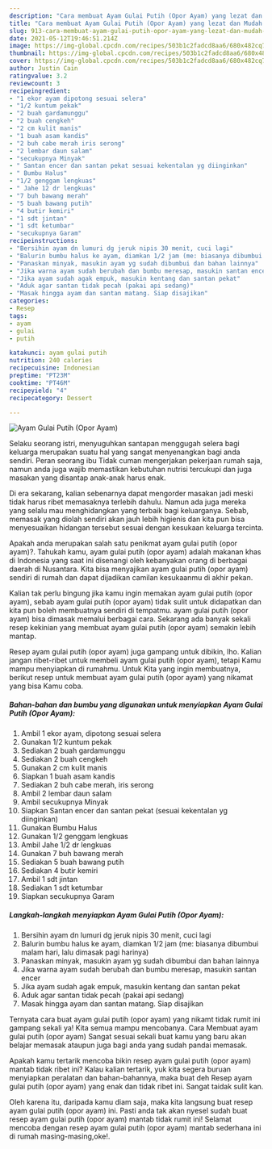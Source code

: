 ```yaml
---
description: "Cara membuat Ayam Gulai Putih (Opor Ayam) yang lezat dan Mudah Dibuat"
title: "Cara membuat Ayam Gulai Putih (Opor Ayam) yang lezat dan Mudah Dibuat"
slug: 913-cara-membuat-ayam-gulai-putih-opor-ayam-yang-lezat-dan-mudah-dibuat
date: 2021-05-12T19:46:51.214Z
image: https://img-global.cpcdn.com/recipes/503b1c2fadcd8aa6/680x482cq70/ayam-gulai-putih-opor-ayam-foto-resep-utama.jpg
thumbnail: https://img-global.cpcdn.com/recipes/503b1c2fadcd8aa6/680x482cq70/ayam-gulai-putih-opor-ayam-foto-resep-utama.jpg
cover: https://img-global.cpcdn.com/recipes/503b1c2fadcd8aa6/680x482cq70/ayam-gulai-putih-opor-ayam-foto-resep-utama.jpg
author: Justin Cain
ratingvalue: 3.2
reviewcount: 3
recipeingredient:
- "1 ekor ayam dipotong sesuai selera"
- "1/2 kuntum pekak"
- "2 buah gardamunggu"
- "2 buah cengkeh"
- "2 cm kulit manis"
- "1 buah asam kandis"
- "2 buh cabe merah iris serong"
- "2 lembar daun salam"
- "secukupnya Minyak"
- " Santan encer dan santan pekat sesuai kekentalan yg diinginkan"
- " Bumbu Halus"
- "1/2 genggam lengkuas"
- " Jahe 12 dr lengkuas"
- "7 buh bawang merah"
- "5 buah bawang putih"
- "4 butir kemiri"
- "1 sdt jintan"
- "1 sdt ketumbar"
- "secukupnya Garam"
recipeinstructions:
- "Bersihin ayam dn lumuri dg jeruk nipis 30 menit, cuci lagi"
- "Balurin bumbu halus ke ayam, diamkan 1/2 jam (me: biasanya dibumbui malam hari, lalu dimasak pagi harinya)"
- "Panaskan minyak, masukin ayam yg sudah dibumbui dan bahan lainnya"
- "Jika warna ayam sudah berubah dan bumbu meresap, masukin santan encer"
- "Jika ayam sudah agak empuk, masukin kentang dan santan pekat"
- "Aduk agar santan tidak pecah (pakai api sedang)"
- "Masak hingga ayam dan santan matang. Siap disajikan"
categories:
- Resep
tags:
- ayam
- gulai
- putih

katakunci: ayam gulai putih 
nutrition: 240 calories
recipecuisine: Indonesian
preptime: "PT23M"
cooktime: "PT46M"
recipeyield: "4"
recipecategory: Dessert

---
```



![Ayam Gulai Putih (Opor Ayam)](https://img-global.cpcdn.com/recipes/503b1c2fadcd8aa6/680x482cq70/ayam-gulai-putih-opor-ayam-foto-resep-utama.jpg)

Selaku seorang istri, menyuguhkan santapan menggugah selera bagi keluarga merupakan suatu hal yang sangat menyenangkan bagi anda sendiri. Peran seorang ibu Tidak cuman mengerjakan pekerjaan rumah saja, namun anda juga wajib memastikan kebutuhan nutrisi tercukupi dan juga masakan yang disantap anak-anak harus enak.

Di era  sekarang, kalian sebenarnya dapat mengorder masakan jadi meski tidak harus ribet memasaknya terlebih dahulu. Namun ada juga mereka yang selalu mau menghidangkan yang terbaik bagi keluarganya. Sebab, memasak yang diolah sendiri akan jauh lebih higienis dan kita pun bisa menyesuaikan hidangan tersebut sesuai dengan kesukaan keluarga tercinta. 



Apakah anda merupakan salah satu penikmat ayam gulai putih (opor ayam)?. Tahukah kamu, ayam gulai putih (opor ayam) adalah makanan khas di Indonesia yang saat ini disenangi oleh kebanyakan orang di berbagai daerah di Nusantara. Kita bisa menyajikan ayam gulai putih (opor ayam) sendiri di rumah dan dapat dijadikan camilan kesukaanmu di akhir pekan.

Kalian tak perlu bingung jika kamu ingin memakan ayam gulai putih (opor ayam), sebab ayam gulai putih (opor ayam) tidak sulit untuk didapatkan dan kita pun boleh membuatnya sendiri di tempatmu. ayam gulai putih (opor ayam) bisa dimasak memalui berbagai cara. Sekarang ada banyak sekali resep kekinian yang membuat ayam gulai putih (opor ayam) semakin lebih mantap.

Resep ayam gulai putih (opor ayam) juga gampang untuk dibikin, lho. Kalian jangan ribet-ribet untuk membeli ayam gulai putih (opor ayam), tetapi Kamu mampu menyiapkan di rumahmu. Untuk Kita yang ingin membuatnya, berikut resep untuk membuat ayam gulai putih (opor ayam) yang nikamat yang bisa Kamu coba.

<!--inarticleads1-->

##### Bahan-bahan dan bumbu yang digunakan untuk menyiapkan Ayam Gulai Putih (Opor Ayam):

1. Ambil 1 ekor ayam, dipotong sesuai selera
1. Gunakan 1/2 kuntum pekak
1. Sediakan 2 buah gardamunggu
1. Sediakan 2 buah cengkeh
1. Gunakan 2 cm kulit manis
1. Siapkan 1 buah asam kandis
1. Sediakan 2 buh cabe merah, iris serong
1. Ambil 2 lembar daun salam
1. Ambil secukupnya Minyak
1. Siapkan  Santan encer dan santan pekat (sesuai kekentalan yg diinginkan)
1. Gunakan  Bumbu Halus
1. Gunakan 1/2 genggam lengkuas
1. Ambil  Jahe 1/2 dr lengkuas
1. Gunakan 7 buh bawang merah
1. Sediakan 5 buah bawang putih
1. Sediakan 4 butir kemiri
1. Ambil 1 sdt jintan
1. Sediakan 1 sdt ketumbar
1. Siapkan secukupnya Garam




<!--inarticleads2-->

##### Langkah-langkah menyiapkan Ayam Gulai Putih (Opor Ayam):

1. Bersihin ayam dn lumuri dg jeruk nipis 30 menit, cuci lagi
1. Balurin bumbu halus ke ayam, diamkan 1/2 jam (me: biasanya dibumbui malam hari, lalu dimasak pagi harinya)
1. Panaskan minyak, masukin ayam yg sudah dibumbui dan bahan lainnya
1. Jika warna ayam sudah berubah dan bumbu meresap, masukin santan encer
1. Jika ayam sudah agak empuk, masukin kentang dan santan pekat
1. Aduk agar santan tidak pecah (pakai api sedang)
1. Masak hingga ayam dan santan matang. Siap disajikan




Ternyata cara buat ayam gulai putih (opor ayam) yang nikamt tidak rumit ini gampang sekali ya! Kita semua mampu mencobanya. Cara Membuat ayam gulai putih (opor ayam) Sangat sesuai sekali buat kamu yang baru akan belajar memasak ataupun juga bagi anda yang sudah pandai memasak.

Apakah kamu tertarik mencoba bikin resep ayam gulai putih (opor ayam) mantab tidak ribet ini? Kalau kalian tertarik, yuk kita segera buruan menyiapkan peralatan dan bahan-bahannya, maka buat deh Resep ayam gulai putih (opor ayam) yang enak dan tidak ribet ini. Sangat taidak sulit kan. 

Oleh karena itu, daripada kamu diam saja, maka kita langsung buat resep ayam gulai putih (opor ayam) ini. Pasti anda tak akan nyesel sudah buat resep ayam gulai putih (opor ayam) mantab tidak rumit ini! Selamat mencoba dengan resep ayam gulai putih (opor ayam) mantab sederhana ini di rumah masing-masing,oke!.

